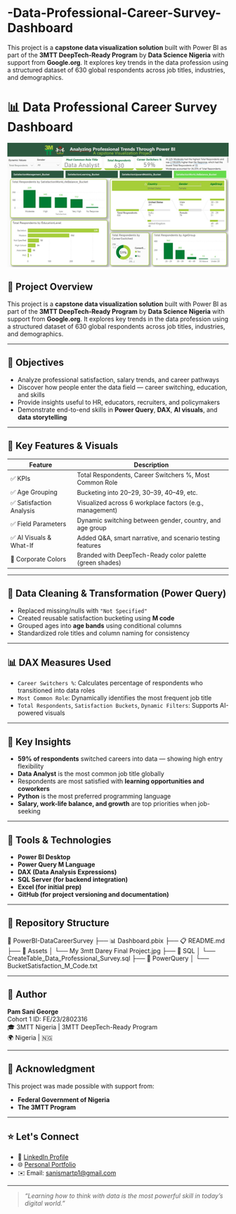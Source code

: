 # -Data-Professional-Career-Survey-Dashboard
This project is a **capstone data visualization solution** built with Power BI as part of the **3MTT DeepTech-Ready Program** by **Data Science Nigeria** with support from **Google.org**. It explores key trends in the data profession using a structured dataset of 630 global respondents across job titles, industries, and demographics.
# 📊 Data Professional Career Survey Dashboard

![Dashboard Screenshot](https://raw.githubusercontent.com/Smart-P4458/-Data-Professional-Career-Survey-Dashboard/11f986dbba27b9d65c7fd7b00e1fb038f81fd27a/Power%20BI%20Capstone%20Project.jpg)

## 👋 Project Overview

This project is a **capstone data visualization solution** built with Power BI as part of the **3MTT DeepTech-Ready Program** by **Data Science Nigeria** with support from **Google.org**. It explores key trends in the data profession using a structured dataset of 630 global respondents across job titles, industries, and demographics.

---

## 🎯 Objectives

- Analyze professional satisfaction, salary trends, and career pathways
- Discover how people enter the data field — career switching, education, and skills
- Provide insights useful to HR, educators, recruiters, and policymakers
- Demonstrate end-to-end skills in **Power Query**, **DAX**, **AI visuals**, and **data storytelling**

---

## 📌 Key Features & Visuals

| Feature                               | Description                                                |
|--------------------------------------|------------------------------------------------------------|
| ✅ KPIs                              | Total Respondents, Career Switchers %, Most Common Role   |
| ✅ Age Grouping                      | Bucketing into 20–29, 30–39, 40–49, etc.                   |
| ✅ Satisfaction Analysis             | Visualized across 6 workplace factors (e.g., management)   |
| ✅ Field Parameters                  | Dynamic switching between gender, country, and age group   |
| ✅ AI Visuals & What-If              | Added Q&A, smart narrative, and scenario testing features  |
| 🎨 Corporate Colors                  | Branded with DeepTech-Ready color palette (green shades)   |

---

## 🧹 Data Cleaning & Transformation (Power Query)

- Replaced missing/nulls with `"Not Specified"`
- Created reusable satisfaction bucketing using **M code**
- Grouped ages into **age bands** using conditional columns
- Standardized role titles and column naming for consistency

---

## 📊 DAX Measures Used

- `Career Switchers %`: Calculates percentage of respondents who transitioned into data roles  
- `Most Common Role`: Dynamically identifies the most frequent job title  
- `Total Respondents`, `Satisfaction Buckets`, `Dynamic Filters`: Supports AI-powered visuals

---

## 🧠 Key Insights

- **59% of respondents** switched careers into data — showing high entry flexibility
- **Data Analyst** is the most common job title globally
- Respondents are most satisfied with **learning opportunities and coworkers**
- **Python** is the most preferred programming language
- **Salary, work-life balance, and growth** are top priorities when job-seeking

---

## 🧩 Tools & Technologies

- **Power BI Desktop**
- **Power Query M Language**
- **DAX (Data Analysis Expressions)**
- **SQL Server (for backend integration)**
- **Excel (for initial prep)**
- **GitHub (for project versioning and documentation)**

---

## 📂 Repository Structure
📁 PowerBI-DataCareerSurvey
├── 📊 Dashboard.pbix
├── 📋 README.md
├── 📁 Assets
│ └── My 3mtt Darey Final Project.jpg
├── 📁 SQL
│ └── CreateTable_Data_Professional_Survey.sql
├── 📁 PowerQuery
│ └── BucketSatisfaction_M_Code.txt


---

## 👤 Author

**Pam Sani George**  
Cohort 1 ID: FE/23/2802316  
🎓 3MTT Nigeria | 3MTT DeepTech-Ready Program  
🌍 Nigeria | 🇳🇬

---

## 📣 Acknowledgment

This project was made possible with support from:

- **Federal Government of Nigeria**
- **The 3MTT Program**

---

## ⭐️ Let's Connect

- 💼 [LinkedIn Profile](https://www.linkedin.com/in/pamsani/)
- 🌐 [Personal Portfolio](https://mavenanalytics.io/profile/08d183b0-f0f1-70a3-a6f9-d7782b33e46b) 
- ✉️ Email: sanismartp1@gmail.com

---

> *“Learning how to think with data is the most powerful skill in today’s digital world.”*



